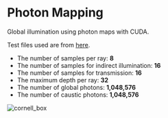 # Photon Mapping

  Global illumination using photon maps with CUDA.
  
  Test files used are from [here](https://benedikt-bitterli.me/resources/).

  * The number of samples per ray: **8**
  * The number of samples for indirect illumination: **16**
  * The number of samples for transmission: **16**
  * The maximum depth per ray: **32**
  * The number of global photons: **1,048,576**
  * The number of caustic photons: **1,048,576**

![cornell_box](https://github.com/emoy-kim/PhotonMapping/assets/17864157/3ce820be-deec-45d3-8675-ad54fd828624)

